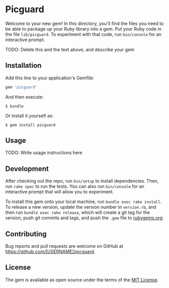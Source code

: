 # Picguard

Welcome to your new gem! In this directory, you'll find the files you need to be able to package up your Ruby library into a gem. Put your Ruby code in the file `lib/picguard`. To experiment with that code, run `bin/console` for an interactive prompt.

TODO: Delete this and the text above, and describe your gem

## Installation

Add this line to your application's Gemfile:

```ruby
gem 'picguard'
```

And then execute:

    $ bundle

Or install it yourself as:

    $ gem install picguard

## Usage

TODO: Write usage instructions here

## Development

After checking out the repo, run `bin/setup` to install dependencies. Then, run `rake spec` to run the tests. You can also run `bin/console` for an interactive prompt that will allow you to experiment.

To install this gem onto your local machine, run `bundle exec rake install`. To release a new version, update the version number in `version.rb`, and then run `bundle exec rake release`, which will create a git tag for the version, push git commits and tags, and push the `.gem` file to [rubygems.org](https://rubygems.org).

## Contributing

Bug reports and pull requests are welcome on GitHub at https://github.com/[USERNAME]/picguard.


## License

The gem is available as open source under the terms of the [MIT License](http://opensource.org/licenses/MIT).

